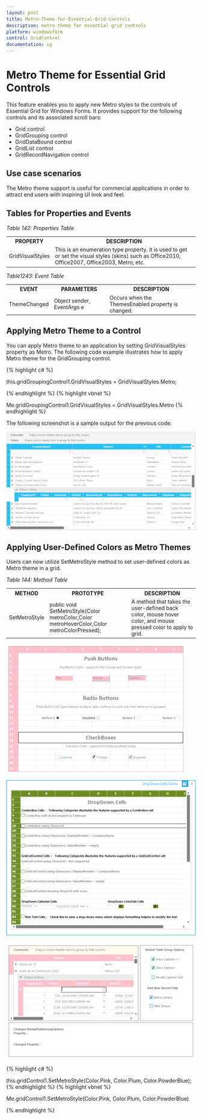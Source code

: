 ```yaml
---
layout: post
title: Metro-Theme-for-Essential-Grid-Controls
description: metro theme for essential grid controls
platform: windowsform
control: GridControl
documentation: ug
---
```


# Metro Theme for Essential Grid Controls

This feature enables you to apply new Metro styles to the controls of Essential Grid for Windows Forms. It provides support for the following controls and its associated scroll bars:

* Grid control
* GridGrouping control
* GridDataBound control
* GridList control
* GridRecordNavigation control

## Use case scenarios

The Metro theme support is useful for commercial applications in order to attract end users with inspiring UI look and feel.

## Tables for Properties and Events

_Table 142: Properties Table_

<table>
<tr>
<th>
PROPERTY</th><th>
DESCRIPTION</th></tr>
<tr>
<td>
GridVisualStyles</td><td>
This is an enumeration type property. It is used to get or set the visual styles (skins) such as Office2010, Office2007, Office2003, Metro, etc.</td></tr>
</table>


_Table1243: Event Table_

<table>
<tr>
<th>
EVENT</th><th>
PARAMETERS</th><th>
DESCRIPTION</th></tr>
<tr>
<td>
ThemeChanged</td><td>
Object sender, EventArgs e</td><td>
Occurs when the ThemesEnabled property is changed.</td></tr>
</table>


## Applying Metro Theme to a Control

You can apply Metro theme to an application by setting GridVisualStyles property as Metro. The following code example illustrates how to apply Metro theme for the GridGrouping control.

{% highlight c#  %}

this.gridGroupingControl1.GridVisualStyles = GridVisualStyles.Metro;



{% endhighlight   %}
{% highlight vbnet  %}

Me.gridGroupingControl1.GridVisualStyles = GridVisualStyles.Metro
{% endhighlight   %}

The following screenshot is a sample output for the previous code.

![](Metro-Theme-for-Essential-Grid-Controls_images/Metro-Theme-for-Essential-Grid-Controls_img1.png) 



## Applying User-Defined Colors as Metro Themes

Users can now utilize SetMetroStyle method to set user-defined colors as Metro theme in a grid. 

_Table 144: Method Table_

<table>
<tr>
<th>
METHOD</th><th>
PROTOTYPE</th><th>
DESCRIPTION</th></tr>
<tr>
<td>
SetMetroStyle</td><td>
public void SetMetroStyle(Color metroColor,Color metroHoverColor,Color metroColorPressed);</td><td>
A method that takes the user-defined back color, mouse hover color, and mouse pressed color to apply to grid.</td></tr>
</table>


![E:/Vol 2 Release/Feature/Metro Theme/snap/GridControl.PNG](Metro-Theme-for-Essential-Grid-Controls_images/Metro-Theme-for-Essential-Grid-Controls_img2.png) 



![](Metro-Theme-for-Essential-Grid-Controls_images/Metro-Theme-for-Essential-Grid-Controls_img3.png)





![](Metro-Theme-for-Essential-Grid-Controls_images/Metro-Theme-for-Essential-Grid-Controls_img4.png) 



{% highlight c#  %}

this.gridControl1.SetMetroStyle(Color.Pink, Color.Plum, Color.PowderBlue);
{% endhighlight   %}
{% highlight vbnet  %}




Me.gridControl1.SetMetroStyle(Color.Pink, Color.Plum, Color.PowderBlue)

{% endhighlight   %}

